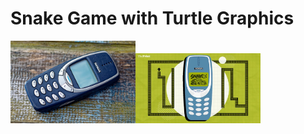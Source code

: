# Snake Game with Turtle Graphics
<img src="https://github.com/FinancialCoder5/Snake_game_with_Turtle/blob/main/Images/nokia%203110.jpg" width="200" ><img src="https://github.com/FinancialCoder5/Snake_game_with_Turtle/blob/main/Images/Snake%20Game.jpg" width="200" >

